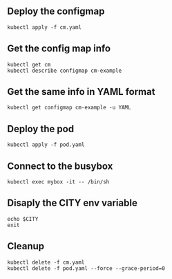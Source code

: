 ## Deploy the configmap
    kubectl apply -f cm.yaml

## Get the config map info
    kubectl get cm
    kubectl describe configmap cm-example

## Get the same info in YAML format
    kubectl get configmap cm-example -u YAML

## Deploy the pod
    kubectl apply -f pod.yaml

## Connect to the busybox
    kubectl exec mybox -it -- /bin/sh

## Disaply the CITY env variable
    echo $CITY
    exit

## Cleanup
    kubectl delete -f cm.yaml
    kubectl delete -f pod.yaml --force --grace-period=0
